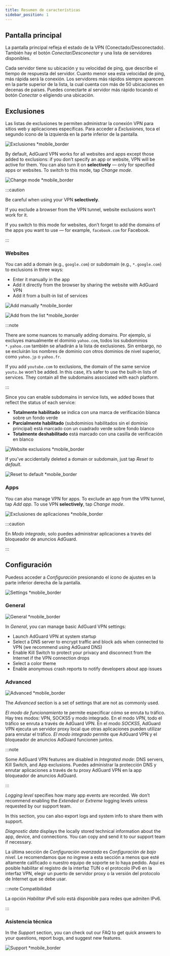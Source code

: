 ```yaml
---
title: Resumen de características
sidebar_position: 1
---
```


## Pantalla principal

La pantalla principal refleja el estado de la VPN (Conectado/Desconectado). También hay el botón *Conectar/Desconectar* y una lista de servidores disponibles.

Cada servidor tiene su ubicación y su velocidad de ping, que describe el tiempo de respuesta del servidor. Cuanto menor sea esta velocidad de ping, más rápida será la conexión. Los servidores más rápidos siempre aparecen en la parte superior de la lista, la cual cuenta con más de 50 ubicaciones en decenas de países. Puedes conectarte al servidor más rápido tocando el botón *Conectar* o eligiendo una ubicación.

## Exclusiones

Las listas de exclusiones te permiten administrar la conexión VPN para sitios web y aplicaciones específicas. Para acceder a *Exclusiones*, toca el segundo ícono de la izquierda en la parte inferior de la pantalla.

![Exclusiones *mobile_border](https://cdn.adtidy.org/content/kb/vpn/android/exclusions.jpg)

By default, AdGuard VPN works for all websites and apps except those added to exclusions: if you don’t specify an app or website, VPN will be active for them. You can also turn it on **selectively** — only for specified apps or websites. To switch to this mode, tap *Change mode*.

![Change mode *mobile_border](https://cdn.adtidy.org/content/kb/vpn/android/change_mode.jpg)

:::caution

Be careful when using your VPN **selectively**.

If you exclude a browser from the VPN tunnel, website exclusions won’t work for it.

If you switch to this mode for websites, don’t forget to add the domains of the apps you want to use — for example, `facebook.com` for Facebook.

:::

### Websites

You can add a domain (e.g., `google.com`) or subdomain (e.g., `*.google.com`) to exclusions in three ways:

- Enter it manually in the app
- Add it directly from the browser by sharing the website with AdGuard VPN
- Add it from a built-in list of services

![Add manually *mobile_border](https://cdn.adtidy.org/content/kb/vpn/android/manually.jpg)

![Add from the list *mobile_border](https://cdn.adtidy.org/content/kb/vpn/android/from_list.jpg)

:::note

There are some nuances to manually adding domains. Por ejemplo, si excluyes manualmente el dominio `yahoo.com`, todos los subdominios `*.yahoo.com` también se añadirán a la lista de exclusiones. Sin embargo, no se excluirán los nombres de dominio con otros dominios de nivel superior, como `yahoo.jp` o `yahoo.fr`.

If you add `youtube.com` to exclusions, the domain of the same service `youtu.be` won’t be added. In this case, it’s safer to use the built-in lists of services. They contain all the subdomains associated with each platform.

:::

Since you can enable subdomains in service lists, we added boxes that reflect the status of each service:

- **Totalmente habilitado** se indica con una marca de verificación blanca sobre un fondo verde
- **Parcialmente habilitado** (subdominios habilitados sin el dominio principal) está marcado con un cuadrado verde sobre fondo blanco
- **Totalmente deshabilitado** está marcado con una casilla de verificación en blanco

![Website exclusions *mobile_border](https://cdn.adtidy.org/content/kb/vpn/android/websites.png)

If you’ve accidentally deleted a domain or subdomain, just tap *Reset to default*.

![Reset to default *mobile_border](https://cdn.adtidy.org/content/kb/vpn/android/reset.jpg)

### Apps

You can also manage VPN for apps. To exclude an app from the VPN tunnel, tap *Add app*. To use VPN **selectively**, tap *Change mode*.

![Exclusiones de aplicaciones *mobile_border](https://cdn.adtidy.org/content/kb/vpn/android/apps.jpg)

:::caution

En *Modo integrado*, solo puedes administrar aplicaciones a través del bloqueador de anuncios AdGuard.

:::

## Configuración

Puedess acceder a *Configuración* presionando el ícono de ajustes en la parte inferior derecha de la pantalla.

![Settings *mobile_border](https://cdn.adtidy.org/content/kb/vpn/android/settings.jpg)

### General

![General *mobile_border](https://cdn.adtidy.org/content/kb/vpn/android/general.jpg)

In *General*, you can manage basic AdGuard VPN settings:

- Launch AdGuard VPN at system startup
- Select a DNS server to encrypt traffic and block ads when connected to VPN (we recommend using AdGuard DNS)
- Enable Kill Switch to protect your privacy and disconnect from the Internet if the VPN connection drops
- Select a color theme
- Enable anonymous crash reports to notify developers about app issues

### Advanced

![Advanced *mobile_border](https://cdn.adtidy.org/content/kb/vpn/android/advanced.png)

The *Advanced* section is a set of settings that are not as commonly used.

*El modo de funcionamiento* te permite especificar cómo se enruta tu tráfico. Hay tres modos: VPN, SOCKS5 y modo integrado. En el modo *VPN*, todo el tráfico se enruta a través de AdGuard VPN. En el modo *SOCKS5*, AdGuard VPN ejecuta un servidor proxy local que otras aplicaciones pueden utilizar para enrutar el tráfico. *El modo integrado* permite que AdGuard VPN y el bloqueador de anuncios AdGuard funcionen juntos.

:::note

Some AdGuard VPN features are disabled in *Integrated mode*: DNS servers, Kill Switch, and App exclusions. Puedes administrar la protección DNS y enrutar aplicaciones a través de tu proxy AdGuard VPN en la app bloqueador de anuncios AdGuard.

:::

*Logging level* specifies how many app events are recorded. We don’t recommend enabling the *Extended* or *Extreme* logging levels unless requested by our support team.

In this section, you can also export logs and system info to share them with support.

*Diagnostic data* displays the locally stored technical information about the app, device, and connections. You can copy and send it to our support team if necessary.

La última sección de *Configuración avanzada* es *Configuración de bajo nivel*. Le recomendamos que no ingrese a esta sección a menos que esté altamente calificado o nuestro equipo de soporte se lo haya pedido. Aquí es posible habilitar el registro de la interfaz TUN o el protocolo IPv6 en la interfaz VPN, elegir un puerto de servidor proxy o la versión del protocolo de Internet que se debe usar.

:::note Compatibilidad

La opción *Habilitar IPv6* solo está disponible para redes que admiten IPv6.

:::

### Asistencia técnica

In the *Support* section, you can check out our FAQ to get quick answers to your questions, report bugs, and suggest new features.

![Support *mobile_border](https://cdn.adtidy.org/content/kb/vpn/android/support.jpg)
